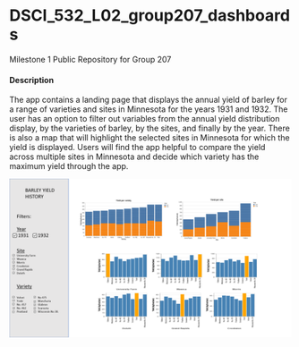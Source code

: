 # DSCI_532_L02_group207_dashboards
Milestone 1 Public Repository for Group 207

#### Description 

The app contains a landing page that displays the annual yield of barley for a range of varieties and sites in Minnesota for the years 1931 and 1932.  The user has an option to filter out variables from the annual yield distribution display, by the varieties of barley, by the sites, and finally by the year. There is also a map that will highlight the selected sites in Minnesota for which the yield is displayed. Users will find the app helpful to compare the yield across multiple sites in Minnesota and decide which variety has the maximum yield through the app.
 
 <img src="./img/app_sketch.png" alt="App Sketch" style="float: left; margin-right: 10px;" />







